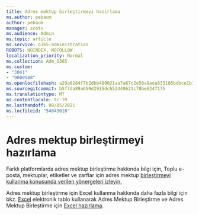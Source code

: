 ```yaml
---
title: Adres mektup birleştirmeyi hazırlama
ms.author: pebaum
author: pebaum
manager: scotv
ms.audience: Admin
ms.topic: article
ms.service: o365-administration
ROBOTS: NOINDEX, NOFOLLOW
localization_priority: Normal
ms.collection: Adm_O365
ms.custom:
- "3041"
- "9000588"
ms.openlocfilehash: a29a0284f7b2dbb480021aa7a67c2e58a9aea833185bdbce1b1c1c05e554f222
ms.sourcegitcommit: b5f7da89a650d2915dc652449623c78be6247175
ms.translationtype: MT
ms.contentlocale: tr-TR
ms.lasthandoff: 08/05/2021
ms.locfileid: "54043010"
---
```

# <a name="how-to-prepare-a-mail-merge"></a>Adres mektup birleştirmeyi hazırlama

Farklı platformlarda adres mektup birleştirme hakkında bilgi için, Toplu e-posta, mektuplar, etiketler ve zarflar için adres mektup [birleştirmeyi kullanma konusunda verilen yönergeleri izleyin.](https://support.office.com/article/use-mail-merge-for-bulk-email-letters-labels-and-envelopes-f488ed5b-b849-4c11-9cff-932c49474705)
 
Adres mektup birleştirme için Excel kullanma hakkında daha fazla bilgi için bkz. [Excel](https://support.office.com/article/prepare-your-excel-data-source-for-a-word-mail-merge-2d802b6b-a3a3-43e5-bb76-2cac7c68673e) elektronik tablo kullanarak Adres Mektup Birleştirme ve Adres Mektup Birleştirme için [Excel hazırlama](https://support.office.com/article/Mail-merge-using-an-Excel-spreadsheet-858c7d7f-5cc0-4ba1-9a7b-0a948fa3d7d3).
 